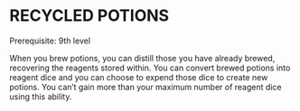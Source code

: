 # RECYCLED POTIONS

Prerequisite: 9th level

When you brew potions, you can distill those you have already brewed, recovering the reagents stored within. You can convert brewed potions into reagent dice and you can choose to expend those dice to create new potions. You can’t gain more than your maximum number of reagent dice using this ability.